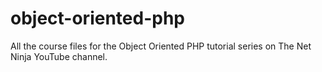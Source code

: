 # object-oriented-php
All the course files for the Object Oriented PHP tutorial series on The Net Ninja YouTube channel.
